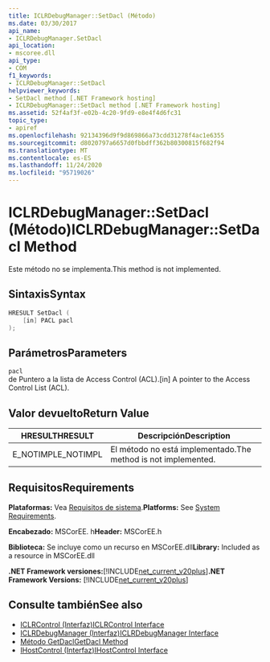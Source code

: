 ```yaml
---
title: ICLRDebugManager::SetDacl (Método)
ms.date: 03/30/2017
api_name:
- ICLRDebugManager.SetDacl
api_location:
- mscoree.dll
api_type:
- COM
f1_keywords:
- ICLRDebugManager::SetDacl
helpviewer_keywords:
- SetDacl method [.NET Framework hosting]
- ICLRDebugManager::SetDacl method [.NET Framework hosting]
ms.assetid: 52f4af3f-e02b-4c20-9fd9-e8e4f4d6fc31
topic_type:
- apiref
ms.openlocfilehash: 92134396d9f9d869866a73cdd31278f4ac1e6355
ms.sourcegitcommit: d8020797a6657d0fbbdff362b80300815f682f94
ms.translationtype: MT
ms.contentlocale: es-ES
ms.lasthandoff: 11/24/2020
ms.locfileid: "95719026"
---
```

# <a name="iclrdebugmanagersetdacl-method"></a><span data-ttu-id="61c02-102">ICLRDebugManager::SetDacl (Método)</span><span class="sxs-lookup"><span data-stu-id="61c02-102">ICLRDebugManager::SetDacl Method</span></span>

<span data-ttu-id="61c02-103">Este método no se implementa.</span><span class="sxs-lookup"><span data-stu-id="61c02-103">This method is not implemented.</span></span>  
  
## <a name="syntax"></a><span data-ttu-id="61c02-104">Sintaxis</span><span class="sxs-lookup"><span data-stu-id="61c02-104">Syntax</span></span>  
  
```cpp  
HRESULT SetDacl (  
    [in] PACL pacl  
);  
```  
  
## <a name="parameters"></a><span data-ttu-id="61c02-105">Parámetros</span><span class="sxs-lookup"><span data-stu-id="61c02-105">Parameters</span></span>  

 `pacl`  
 <span data-ttu-id="61c02-106">de Puntero a la lista de Access Control (ACL).</span><span class="sxs-lookup"><span data-stu-id="61c02-106">[in] A pointer to the Access Control List (ACL).</span></span>  
  
## <a name="return-value"></a><span data-ttu-id="61c02-107">Valor devuelto</span><span class="sxs-lookup"><span data-stu-id="61c02-107">Return Value</span></span>  
  
|<span data-ttu-id="61c02-108">HRESULT</span><span class="sxs-lookup"><span data-stu-id="61c02-108">HRESULT</span></span>|<span data-ttu-id="61c02-109">Descripción</span><span class="sxs-lookup"><span data-stu-id="61c02-109">Description</span></span>|  
|-------------|-----------------|  
|<span data-ttu-id="61c02-110">E_NOTIMPL</span><span class="sxs-lookup"><span data-stu-id="61c02-110">E_NOTIMPL</span></span>|<span data-ttu-id="61c02-111">El método no está implementado.</span><span class="sxs-lookup"><span data-stu-id="61c02-111">The method is not implemented.</span></span>|  
  
## <a name="requirements"></a><span data-ttu-id="61c02-112">Requisitos</span><span class="sxs-lookup"><span data-stu-id="61c02-112">Requirements</span></span>  

 <span data-ttu-id="61c02-113">**Plataformas:** Vea [Requisitos de sistema](../../get-started/system-requirements.md).</span><span class="sxs-lookup"><span data-stu-id="61c02-113">**Platforms:** See [System Requirements](../../get-started/system-requirements.md).</span></span>  
  
 <span data-ttu-id="61c02-114">**Encabezado:** MSCorEE. h</span><span class="sxs-lookup"><span data-stu-id="61c02-114">**Header:** MSCorEE.h</span></span>  
  
 <span data-ttu-id="61c02-115">**Biblioteca:** Se incluye como un recurso en MSCorEE.dll</span><span class="sxs-lookup"><span data-stu-id="61c02-115">**Library:** Included as a resource in MSCorEE.dll</span></span>  
  
 <span data-ttu-id="61c02-116">**.NET Framework versiones:**[!INCLUDE[net_current_v20plus](../../../../includes/net-current-v20plus-md.md)]</span><span class="sxs-lookup"><span data-stu-id="61c02-116">**.NET Framework Versions:** [!INCLUDE[net_current_v20plus](../../../../includes/net-current-v20plus-md.md)]</span></span>  
  
## <a name="see-also"></a><span data-ttu-id="61c02-117">Consulte también</span><span class="sxs-lookup"><span data-stu-id="61c02-117">See also</span></span>

- [<span data-ttu-id="61c02-118">ICLRControl (Interfaz)</span><span class="sxs-lookup"><span data-stu-id="61c02-118">ICLRControl Interface</span></span>](iclrcontrol-interface.md)
- [<span data-ttu-id="61c02-119">ICLRDebugManager (Interfaz)</span><span class="sxs-lookup"><span data-stu-id="61c02-119">ICLRDebugManager Interface</span></span>](iclrdebugmanager-interface.md)
- [<span data-ttu-id="61c02-120">Método GetDacl</span><span class="sxs-lookup"><span data-stu-id="61c02-120">GetDacl Method</span></span>](iclrdebugmanager-getdacl-method.md)
- [<span data-ttu-id="61c02-121">IHostControl (Interfaz)</span><span class="sxs-lookup"><span data-stu-id="61c02-121">IHostControl Interface</span></span>](ihostcontrol-interface.md)
